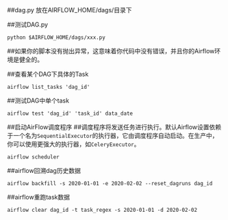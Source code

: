 ##dag.py 放在AIRFLOW_HOME/dags/目录下

##测试DAG.py

    python $AIRFLOW_HOME/dags/xxx.py

##如果你的脚本没有抛出异常，这意味着你代码中没有错误，并且你的Airflow环境是健全的。

##查看某个DAG下具体的Task

    airflow list_tasks 'dag_id'

##测试DAG中单个task

    airflow test 'dag_id' 'task_id' data_date

##启动AirFlow调度程序
##调度程序将发送任务进行执行。默认Airflow设置依赖于一个名为`SequentialExecutor`的执行器，它由调度程序自动启动。在生产中，你可以使用更强大的执行器，如`CeleryExecutor`。

    airflow scheduler

##airflow回溯dag历史数据

    airflow backfill -s 2020-01-01 -e 2020-02-02 --reset_dagruns dag_id
    
##airflow重跑task数据 

    airflow clear dag_id -t task_regex -s 2020-01-01 -d 2020-02-02
